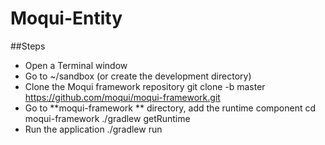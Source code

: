 # Moqui-Entity
##Steps
* Open a Terminal window
* Go to ~/sandbox (or create the development directory)
* Clone the Moqui framework repository
git clone -b master https://github.com/moqui/moqui-framework.git
* Go to
**moqui-framework
** directory, add the runtime component
cd moqui-framework
./gradlew getRuntime
* Run the application
./gradlew run
